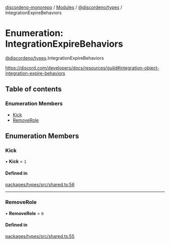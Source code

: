 [discordeno-monorepo](../README.md) / [Modules](../modules.md) / [@discordeno/types](../modules/discordeno_types.md) / IntegrationExpireBehaviors

# Enumeration: IntegrationExpireBehaviors

[@discordeno/types](../modules/discordeno_types.md).IntegrationExpireBehaviors

https://discord.com/developers/docs/resources/guild#integration-object-integration-expire-behaviors

## Table of contents

### Enumeration Members

- [Kick](discordeno_types.IntegrationExpireBehaviors.md#kick)
- [RemoveRole](discordeno_types.IntegrationExpireBehaviors.md#removerole)

## Enumeration Members

### Kick

• **Kick** = `1`

#### Defined in

[packages/types/src/shared.ts:56](https://github.com/deepsarda/discordeno/blob/c6dc30bb/packages/types/src/shared.ts#L56)

---

### RemoveRole

• **RemoveRole** = `0`

#### Defined in

[packages/types/src/shared.ts:55](https://github.com/deepsarda/discordeno/blob/c6dc30bb/packages/types/src/shared.ts#L55)
